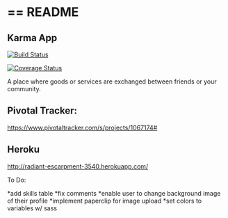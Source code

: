 # == README

## Karma App

[![Build Status](https://travis-ci.org/CH-JesseMa/karma_app.svg?branch=develop)](https://travis-ci.org/CH-JesseMa/karma_app)

[![Coverage Status](https://coveralls.io/repos/CH-JesseMa/karma_app/badge.png)](https://coveralls.io/r/CH-JesseMa/karma_app)


A place where goods or services are exchanged between friends or your community.


## Pivotal Tracker:

https://www.pivotaltracker.com/s/projects/1067174#


## Heroku

http://radiant-escarpment-3540.herokuapp.com/



To Do:

*add skills table
*fix comments
*enable user to change background image of their profile
*implement paperclip for image upload
*set colors to variables w/ sass
